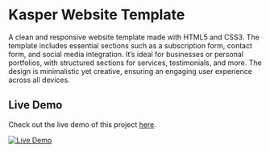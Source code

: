 # Kasper Website Template
A clean and responsive website template made with HTML5 and CSS3. The template includes essential sections such as a subscription form, contact form, and social media integration. It’s ideal for businesses or personal portfolios, with structured sections for services, testimonials, and more. The design is minimalistic yet creative, ensuring an engaging user experience across all devices.

## Live Demo

Check out the live demo of this project [here](https://abdallah181.github.io/Kasper-Website-Template/).

[![Live Demo](https://img.shields.io/badge/Live-Demo-brightgreen)](https://abdallah181.github.io/Kasper-Website-Template/)
